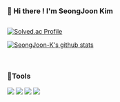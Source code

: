 
### :seedling: Hi there ! I'm SeongJoon Kim



## 

[![Solved.ac Profile](http://mazassumnida.wtf/api/v2/generate_badge?boj=jobcho6320)](https://solved.ac/jobcho6320/)

[![SeongJoon-K's github stats](https://github-readme-stats.vercel.app/api/top-langs/?username=SeongJoon-K&show_icons=true&hide_border=true&title_color=004386&icon_color=004386&layout=compact)](https://github.com/SeongJoon-K)

<br>

###  :hammer:Tools
<p align = "left">
<img src="https://img.shields.io/badge/HTML5-E34F26?style=flat-square&logo=HTML5&logoColor=white" />
<img src="https://img.shields.io/badge/CSS3-1572B6?style=flat-square&logo=CSS3&logoColor=white" />
<img src="https://img.shields.io/badge/JavaScript-F7DF1E?style=flat-square&logo=JavaScript&logoColor=white" />
<img src="https://img.shields.io/badge/JAVA-007396?style=flat-square&logo=JAVA&logoColor=white" />


<!--
**SeongJoon-K/SeongJoon-K** is a ✨ _special_ ✨ repository because its `README.md` (this file) appears on your GitHub profile.

Here are some ideas to get you started:

- 🔭 I’m currently working on ...
- 🌱 I’m currently learning ...
- 👯 I’m looking to collaborate on ...
- 🤔 I’m looking for help with ...
- 💬 Ask me about ...
- 📫 How to reach me: ...
- 😄 Pronouns: ...
- ⚡ Fun fact: ...
-->

